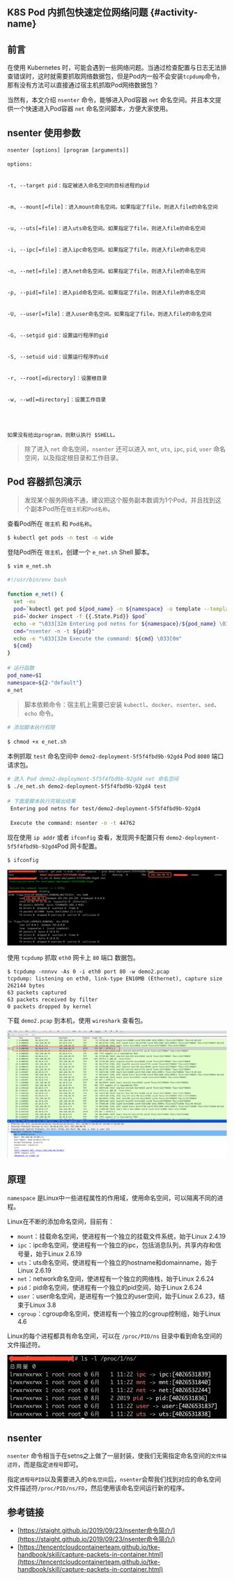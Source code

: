## K8S Pod 内抓包快速定位网络问题 {#activity-name}

## 前言

在使用 Kubernetes 时，可能会遇到一些网络问题。当通过检查配置与日志无法排查错误时，这时就需要抓取网络数据包，但是Pod内一般不会安装`tcpdump`命令，那有没有方法可以直接通过宿主机抓取Pod网络数据包？

当然有，本文介绍 `nsenter` 命令，能够进入Pod容器 `net` 命名空间。并且本文提供一个快速进入Pod容器 `net` 命名空间脚本，方便大家使用。

## nsenter 使用参数

```
nsenter [options] [program [arguments]]

options:


-t, --target pid：指定被进入命名空间的目标进程的pid


-m, --mount[=file]：进入mount命名空间。如果指定了file，则进入file的命名空间


-u, --uts[=file]：进入uts命名空间。如果指定了file，则进入file的命名空间


-i, --ipc[=file]：进入ipc命名空间。如果指定了file，则进入file的命名空间


-n, --net[=file]：进入net命名空间。如果指定了file，则进入file的命名空间


-p, --pid[=file]：进入pid命名空间。如果指定了file，则进入file的命名空间


-U, --user[=file]：进入user命名空间。如果指定了file，则进入file的命名空间


-G, --setgid gid：设置运行程序的gid


-S, --setuid uid：设置运行程序的uid


-r, --root[=directory]：设置根目录


-w, --wd[=directory]：设置工作目录




如果没有给出program，则默认执行 $SHELL。
```

> 除了进入 `net` 命名空间，`nsenter` 还可以进入 `mnt`, `uts`, `ipc`, `pid`, `user` 命名空间，以及指定根目录和工作目录。

## Pod 容器抓包演示

> 发现某个服务网络不通，建议把这个服务副本数调为1个Pod，并且找到这个副本Pod所在`宿主机`和`Pod名称`。

查看Pod所在 `宿主机` 和 `Pod名称`。

```bash
$ kubectl get pods -n test -o wide
```

登陆Pod所在 `宿主机`，创建一个 `e_net.sh` Shell 脚本。

```bash
$ vim e_net.sh
```

```bash
#!/usr/bin/env bash

function e_net() {
  set -eu
  pod=`kubectl get pod ${pod_name} -n ${namespace} -o template --template='{{range .status.containerStatuses}}{{.containerID}}{{end}}' | sed 's/docker:\/\/\(.*\)$/\1/'`
  pid=`docker inspect -f {{.State.Pid}} $pod`
  echo -e "\033[32m Entering pod netns for ${namespace}/${pod_name} \033[0m\n"
  cmd="nsenter -n -t ${pid}"
  echo -e "\033[32m Execute the command: ${cmd} \033[0m"
  ${cmd}
}

# 运行函数
pod_name=$1
namespace=${2-"default"}
e_net
```

> 脚本依赖命令：宿主机上需要已安装 `kubectl`、`docker`、`nsenter`、`sed`、`echo` 命令。

```bash
# 添加脚本执行权限

$ chmod +x e_net.sh
```

本例抓取 `test` 命名空间中 `demo2-deployment-5f5f4fbd9b-92gd4` Pod `8080` 端口请求包。

```bash
# 进入 Pod demo2-deployment-5f5f4fbd9b-92gd4 net 命名空间
$ ./e_net.sh demo2-deployment-5f5f4fbd9b-92gd4 test

# 下面是脚本执行完输出结果
 Entering pod netns for test/demo2-deployment-5f5f4fbd9b-92gd4

 Execute the command: nsenter -n -t 44762
```

现在使用 `ip addr` 或者 `ifconfig` 查看，发现网卡配置只有 `demo2-deployment-5f5f4fbd9b-92gd4`Pod 网卡配置。

```bash
$ ifconfig
```

![](/image/kubernetes/ifconfig.png)

使用 `tcpdump` 抓取 `eth0` 网卡上 `80` 端口 数据包。

```
$ tcpdump -nnnvv -As 0 -i eth0 port 80 -w demo2.pcap
tcpdump: listening on eth0, link-type EN10MB (Ethernet), capture size 262144 bytes
63 packets captured
63 packets received by filter
0 packets dropped by kernel
```

下载 `demo2.pcap` 到本机，使用 `wireshark` 查看包。

![](/image/kubernetes/wirshark.png)

## 原理

`namespace` 是Linux中一些进程属性的作用域，使用命名空间，可以隔离不同的进程。

Linux在不断的添加命名空间，目前有：

* `mount`：挂载命名空间，使进程有一个独立的挂载文件系统，始于Linux 2.4.19
* `ipc`：ipc命名空间，使进程有一个独立的ipc，包括消息队列，共享内存和信号量，始于Linux 2.6.19
* `uts`：uts命名空间，使进程有一个独立的hostname和domainname，始于Linux 2.6.19
* `net`：network命名空间，使进程有一个独立的网络栈，始于Linux 2.6.24
* `pid`：pid命名空间，使进程有一个独立的pid空间，始于Linux 2.6.24
* `user`：user命名空间，是进程有一个独立的user空间，始于Linux 2.6.23，结束于Linux 3.8
* `cgroup`：cgroup命名空间，使进程有一个独立的cgroup控制组，始于Linux 4.6

Linux的每个进程都具有命名空间，可以在 `/proc/PID/ns` 目录中看到命名空间的文件描述符。

![](/image/kubernetes/namespace.png)

## nsenter

`nsenter` 命令相当于在setns之上做了一层封装，使我们无需指定命名空间的`文件描述符`，而是指定`进程号`即可。

指定`进程号PID`以及需要进入的`命名空间`后，`nsenter`会帮我们找到对应的命名空间文件描述符`/proc/PID/ns/FD`，然后使用该命名空间运行新的程序。

## 参考链接

* [https://staight.github.io/2019/09/23/nsenter命令简介/](https://staight.github.io/2019/09/23/nsenter命令简介/)
* [https://tencentcloudcontainerteam.github.io/tke-handbook/skill/capture-packets-in-container.html](https://tencentcloudcontainerteam.github.io/tke-handbook/skill/capture-packets-in-container.html)




